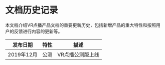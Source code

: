 # 文档历史记录

本文档介绍VR点播产品文档的重要更新历史，包括新增产品的重大特性和按照用户的反馈进行内容的更新等。

|发布日期|特性|描述|
|-|-|-|
|2019年12月|公测|VR点播公测版上线|
